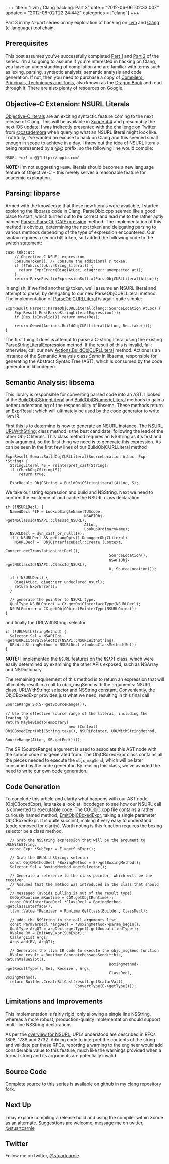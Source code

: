 +++
title = "llvm / Clang hacking: Part 3"
date = "2012-06-06T02:33:00Z"
updated = "2012-08-02T22:24:44Z"
categories = ["clang"]
+++

Part 3 in my N-part series on my exploration of hacking on [llvm](http://llvm.org) and [Clang](http://clang.llvm.org) (c-language) tool chain.

## Prerequisites

This post assumes you've successfully completed [Part 1](/post/clang/llvm--clang-hacking-part-1/) and [Part 2](/post/clang/llvm--clang-hacking-part-2/) of the series.  I'm also going to assume if you're interested in hacking on Clang, you have an understanding of compilation and are familiar with terms such as lexing, parsing, syntactic analysis, semantic analysis and code generation.  If not, then you need to purchase a copy of [Compilers: Principals, Techniques and Tools](http://www.amazon.com/Compilers-Principles-Techniques-Tools-Edition/dp/0321486811/ref=pd_sim_b_1), also known as the [Dragon Book](http://en.wikipedia.org/wiki/Compilers:_Principles,_Techniques,_and_Tools) and read through it.  There are also plenty of resources on Google.

## Objective-C Extension: NSURL Literals

[Objective-C literals](http://clang.llvm.org/docs/ObjectiveCLiterals.html) are an exciting syntactic feature coming to the next release of Clang.  This will be available in [Xcode 4.4](http://stackoverflow.com/questions/9347722/apple-llvm-4-0-new-features-on-xcode-4-4-literals) and presumably the next iOS update.  I was indirectly presented with the challenge on Twitter from [@casademora](https://twitter.com/casademora/status/208596677551071232) when querying what an NSURL literal might look like.  Truthfully, I've wanted an excuse to hack on Clang and this seemed small enough in scope to achieve in a day.  I threw out the idea of NSURL literals being represented by a @@ prefix, so the following line would compile:

```objc
NSURL *url = @@"http://apple.com"
```

**NOTE:** I'm not suggesting `NSURL` literals should become a new language feature of Objective-C – this merely serves a reasonable feature for academic exploration.

## Parsing: libparse

Armed with the knowledge that these new literals were available, I started exploring the libparse code in Clang.  ParseObjc.cpp seemed like a good place to start, which turned out to be correct and lead me to the rather aptly named [Parser::ParseObjCAtExpression](https://github.com/llvm-mirror/clang/blob/4d3db4eb6caa49a7cdbfe1798728ce4b23cd0b53/lib/Parse/ParseObjc.cpp#L2019) method.  The implementation of this method is obvious, determining the next token and delegating parsing to various methods depending of the type of expression encountered.  Our syntax requires a second @ token, so I added the following code to the switch statement:

```objc
case tok::at:
    // Objective-C NSURL expression
    ConsumeToken(); // Consume the additional @ token.
    if (!Tok.is(tok::string_literal)) {
      return ExprError(Diag(AtLoc, diag::err_unexpected_at));
    }
    return ParsePostfixExpressionSuffix(ParseObjCURLLiteral(AtLoc));
```

In english, if we find another @ token, we'll assume an NSURL literal and attempt to parse, by delegating to our new ParseObjCURLLiteral method. The implementation of [ParseObjCURLLiteral](https://github.com/scarnie/clang/blob/NSURL-literal/lib/Parse/ParseObjc.cpp#L2561) is again quite simple:

```objc
ExprResult Parser::ParseObjCURLLiteral(clang::SourceLocation AtLoc) {
    ExprResult Res(ParseStringLiteralExpression());
    if (Res.isInvalid()) return move(Res);

    return Owned(Actions.BuildObjCURLLiteral(AtLoc, Res.take()));
}
```

The first thing it does is attempt to parse a C-string literal using the existing ParseStringLiteralExpression method.  If the result of this is invalid, fail; otherwise, call our new [Actions.BuildObjCURLLiteral](https://github.com/scarnie/clang/blob/NSURL-literal/lib/Sema/SemaExprObjC.cpp#L143) method.  Actions is an instance of the Semantic Analysis class _Sema_ in libsema, responsible for generating the Abstract Syntax Tree (AST), which is consumed by the code generator in libcodegen.

## Semantic Analysis: libsema

This library is responsible for converting parsed code into an AST.  I looked at the [BuildObjCStringLiteral](https://github.com/scarnie/clang/blob/NSURL-literal/lib/Sema/SemaExprObjC.cpp#L306) and [BuildObjCNumericLiteral](https://github.com/scarnie/clang/blob/NSURL-literal/lib/Sema/SemaExprObjC.cpp#L306) methods to gain a better understanding of the responsibility of libsema.  These methods return an ExprResult which will ultimately be used by the code generator to write llvm IR. 

First this is to determine is how to generate an NSURL instance.  The [NSURL URLWithString:](https://developer.apple.com/library/mac/documentation/Cocoa/Reference/Foundation/Classes/NSURL_Class/Reference/Reference.html#//apple_ref/doc/uid/20000301-BAJBBDIB) class method is the best candidate, following the lead of the other Obj-C literals.  This class method requires an NSString as it's first and only argument, so the first thing we need is to generate this expression.  As can be seen in the first few lines of our BuildObjCURLLiteral method

```objc
ExprResult Sema::BuildObjCURLLiteral(SourceLocation AtLoc, Expr *String) {
  StringLiteral *S = reinterpret_cast(String);
  if (CheckObjCString(S))
      return true;

  ExprResult ObjCString = BuildObjCStringLiteral(AtLoc, S);
```

We take our string expression and build and NSString. Next we need to confirm the existence of and cache the NSURL class declaration

```objc
if (!NSURLDecl) {
  NamedDecl *IF = LookupSingleName(TUScope,
                                   NSAPIObj->getNSClassId(NSAPI::ClassId_NSURL),
                                   AtLoc,
                                   LookupOrdinaryName);
  NSURLDecl = dyn_cast_or_null(IF);
  if (!NSURLDecl && getLangOpts().DebuggerObjCLiteral)
    NSURLDecl =  ObjCInterfaceDecl::Create (Context,
                                              Context.getTranslationUnitDecl(),
                                              SourceLocation(),
                                              NSAPIObj->getNSClassId(NSAPI::ClassId_NSURL),
                                              0, SourceLocation());

  if (!NSURLDecl) {
    Diag(AtLoc, diag::err_undeclared_nsurl);
    return ExprError();
  }

  // generate the pointer to NSURL type.
  QualType NSURLObject = CX.getObjCInterfaceType(NSURLDecl);
  NSURLPointer = CX.getObjCObjectPointerType(NSURLObject);
}
```

and finally the URLWithString: selector

```objc
if (!URLWithStringMethod) {
  Selector Sel = NSAPIObj->getNSURLLiteralSelector(NSAPI::NSURLWithString);
  URLWithStringMethod = NSURLDecl->lookupClassMethod(Sel);
}
```

**NOTE:** I implemented the `NSURL` features on the `NSAPI` class, which were easily determined by examining the other APIs exposed, such as NSArray and NSDictionary.

The remaining requirement of this method is to return an expression that will ultimately result in a call to objc_msgSend with the arguments: NSURL class, URLWithString: selector and NSString constant.  Conveniently, the ObjCBoxedExpr provides just what we need, resulting in this final call

```objc
SourceRange SR(S->getSourceRange());

// Use the effective source range of the literal, including the leading '@'.
return MaybeBindToTemporary(
                            new (Context) ObjCBoxedExpr(ObjCString.take(), NSURLPointer, URLWithStringMethod,
                                                        SourceRange(AtLoc, SR.getEnd())));

```

The SR (SourceRange) argument is used to associate this AST node with the source code it is generated from.  The ObjCBoxedExpr class contains all the pieces needed to execute the `objc_msgSend`, which will be later consumed by the code generator.  By reusing this class, we've avoided the need to write our own code generation.

## Code Generation

To conclude this article and clarify what happens with our AST node (ObjCBoxedExpr), lets take a look at libcodegen to see how our NSURL call is converted to executable code.  The CGObjC.cpp file contains a rather curiously named method, [EmitObjCBoxedExpr](https://github.com/scarnie/clang/blob/NSURL-literal/lib/CodeGen/CGObjC.cpp#L59), taking a single parameter ObjCBoxedExpr.  It is quite succinct, making it very easy to understand (code removed for clarity). Worth noting is this function requires the boxing selector be a class method.

```objc
  // Grab the NSString expression that will be the argument to URLWithString:
  const Expr *SubExpr = E->getSubExpr();

  // Grab the URLWithString: selector
  const ObjCMethodDecl *BoxingMethod = E->getBoxingMethod();
  Selector Sel = BoxingMethod->getSelector();

  // Generate a reference to the class pointer, which will be the receiver.
  // Assumes that the method was introduced in the class that should be
  // messaged (avoids pulling it out of the result type).
  CGObjCRuntime &Runtime = CGM.getObjCRuntime();
  const ObjCInterfaceDecl *ClassDecl = BoxingMethod->getClassInterface();
  llvm::Value *Receiver = Runtime.GetClass(Builder, ClassDecl);

  // adds the NSString to the call arguments list
  const ParmVarDecl *argDecl = *BoxingMethod->param_begin();
  QualType ArgQT = argDecl->getType().getUnqualifiedType();
  RValue RV = EmitAnyExpr(SubExpr);
  CallArgList Args;
  Args.add(RV, ArgQT);

  // Generates the llvm IR code to execute the objc_msgSend function
  RValue result = Runtime.GenerateMessageSend(*this, ReturnValueSlot(),
                                              BoxingMethod->getResultType(), Sel, Receiver, Args,
                                              ClassDecl, BoxingMethod);
  return Builder.CreateBitCast(result.getScalarVal(),
                               ConvertType(E->getType()));
```

## Limitations and Improvements

This implementation is fairly rigid; only allowing a single line NSString, whereas a more robust, production-quality implementation should support multi-line NSString declarations.  

As per the [overview for NSURL](https://developer.apple.com/library/mac/documentation/Cocoa/Reference/Foundation/Classes/NSURL_Class/Reference/Reference.html#//apple_ref/doc/uid/20000301-4355), URLs understood are described in RFCs 1808, 1738 and 2732\.  Adding code to interpret the contents of the string and validate per these RFCs, reporting a warning to the engineer would add considerable value to this feature, much like the warnings provided when a format string and its arguments are potentially invalid.

## Source Code

Complete source to this series is available on github in my [clang repository](https://github.com/scarnie/clang) fork.

## Next Up

I may explore compiling a release build and using the compiler within Xcode as an alternate.  Suggestions are welcome; message me on twitter, [@stuartcarnie](http://twitter.com/stuartcarnie)

## Twitter

Follow me on twitter, [@stuartcarnie](http://twitter.com/stuartcarnie).